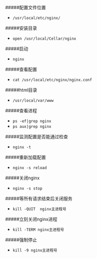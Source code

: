 #####配置文件位置
*    `/usr/local/etc/nginx/`


#####安装目录  
*    `open /usr/local/Cellar/nginx`

#####启动   
*    `nginx`

#####查看配置   
*    `cat /usr/local/etc/nginx/nginx.conf`


#####html目录   
*    `/usr/local/var/www`

#####查看进程
*    `ps -ef|grep nginx`
*    `ps aux|grep nginx`

#####监测配置是否能通过检查 
*    `nginx -t`


#####重新加载配置
*    `nginx -s reload`

#####关闭nginx
*    `nginx -s stop`

#####等所有请求结束后关闭服务
*    `kill -QUIT  nginx主进程号`

#####立刻关闭nginx进程
*    `kill -TERM nginx主进程号`

#####强制停止
*    `kill -9 nginx主进程号`